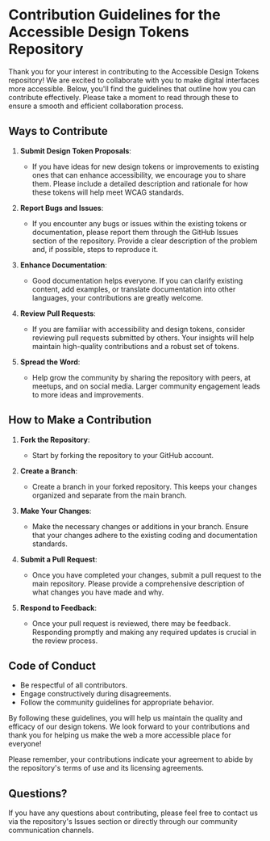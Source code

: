 # Contribution Guidelines for the Accessible Design Tokens Repository

Thank you for your interest in contributing to the Accessible Design Tokens repository! We are excited to collaborate with you to make digital interfaces more accessible. Below, you'll find the guidelines that outline how you can contribute effectively. Please take a moment to read through these to ensure a smooth and efficient collaboration process.

## Ways to Contribute
1. **Submit Design Token Proposals**:
   - If you have ideas for new design tokens or improvements to existing ones that can enhance accessibility, we encourage you to share them. Please include a detailed description and rationale for how these tokens will help meet WCAG standards.

2. **Report Bugs and Issues**:
   - If you encounter any bugs or issues within the existing tokens or documentation, please report them through the GitHub Issues section of the repository. Provide a clear description of the problem and, if possible, steps to reproduce it.

3. **Enhance Documentation**:
   - Good documentation helps everyone. If you can clarify existing content, add examples, or translate documentation into other languages, your contributions are greatly welcome.

4. **Review Pull Requests**:
   - If you are familiar with accessibility and design tokens, consider reviewing pull requests submitted by others. Your insights will help maintain high-quality contributions and a robust set of tokens.

5. **Spread the Word**:
   - Help grow the community by sharing the repository with peers, at meetups, and on social media. Larger community engagement leads to more ideas and improvements.

## How to Make a Contribution
1. **Fork the Repository**:
   - Start by forking the repository to your GitHub account.

2. **Create a Branch**:
   - Create a branch in your forked repository. This keeps your changes organized and separate from the main branch.

3. **Make Your Changes**:
   - Make the necessary changes or additions in your branch. Ensure that your changes adhere to the existing coding and documentation standards.

4. **Submit a Pull Request**:
   - Once you have completed your changes, submit a pull request to the main repository. Please provide a comprehensive description of what changes you have made and why.

5. **Respond to Feedback**:
   - Once your pull request is reviewed, there may be feedback. Responding promptly and making any required updates is crucial in the review process.

## Code of Conduct
- Be respectful of all contributors.
- Engage constructively during disagreements.
- Follow the community guidelines for appropriate behavior.

By following these guidelines, you will help us maintain the quality and efficacy of our design tokens. We look forward to your contributions and thank you for helping us make the web a more accessible place for everyone!

Please remember, your contributions indicate your agreement to abide by the repository's terms of use and its licensing agreements.

## Questions?
If you have any questions about contributing, please feel free to contact us via the repository's Issues section or directly through our community communication channels.
